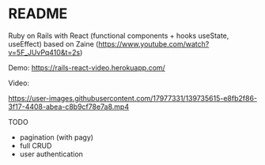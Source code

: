 # README

Ruby on Rails with React (functional components + hooks useState, useEffect)
based on Zaine (https://www.youtube.com/watch?v=5F_JUvPq410&t=2s)

Demo: https://rails-react-video.herokuapp.com/

Video:

https://user-images.githubusercontent.com/17977331/139735615-e8fb2f86-3f17-4408-abea-c8b9cf78e7a8.mp4

TODO
- pagination (with pagy)
- full CRUD 
- user authentication
